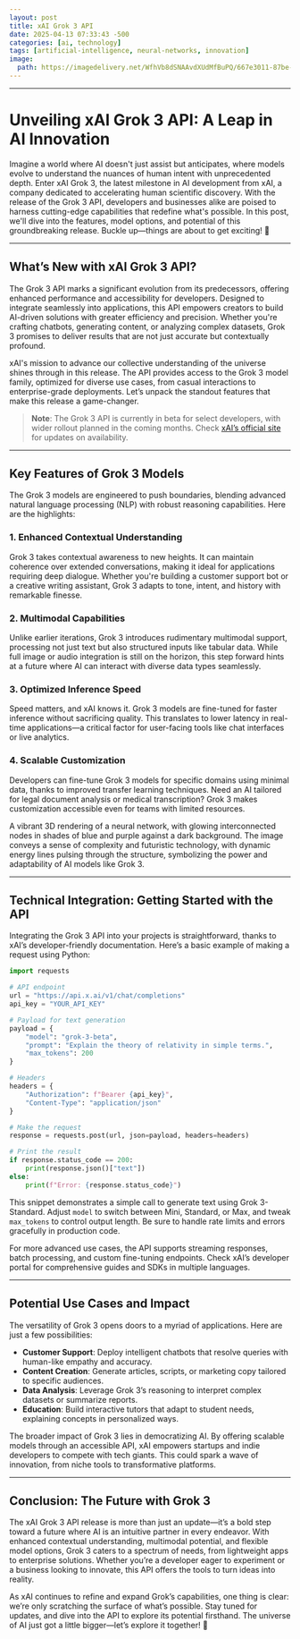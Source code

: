 ```yaml
---
layout: post
title: xAI Grok 3 API
date: 2025-04-13 07:33:43 -500
categories: [ai, technology]
tags: [artificial-intelligence, neural-networks, innovation]
image:
  path: https://imagedelivery.net/WfhVb8dSNAAvdXUdMfBuPQ/667e3011-87be-4b37-f5ba-21b35985a000/public
---
```


---


# Unveiling xAI Grok 3 API: A Leap in AI Innovation

Imagine a world where AI doesn't just assist but anticipates, where models evolve to understand the nuances of human intent with unprecedented depth. Enter xAI Grok 3, the latest milestone in AI development from xAI, a company dedicated to accelerating human scientific discovery. With the release of the Grok 3 API, developers and businesses alike are poised to harness cutting-edge capabilities that redefine what's possible. In this post, we'll dive into the features, model options, and potential of this groundbreaking release. Buckle up—things are about to get exciting! 🚀

---

## What’s New with xAI Grok 3 API?

The Grok 3 API marks a significant evolution from its predecessors, offering enhanced performance and accessibility for developers. Designed to integrate seamlessly into applications, this API empowers creators to build AI-driven solutions with greater efficiency and precision. Whether you're crafting chatbots, generating content, or analyzing complex datasets, Grok 3 promises to deliver results that are not just accurate but contextually profound.

xAI's mission to advance our collective understanding of the universe shines through in this release. The API provides access to the Grok 3 model family, optimized for diverse use cases, from casual interactions to enterprise-grade deployments. Let’s unpack the standout features that make this release a game-changer.

> **Note**: The Grok 3 API is currently in beta for select developers, with wider rollout planned in the coming months. Check [xAI’s official site](https://x.ai/) for updates on availability.

---

## Key Features of Grok 3 Models

The Grok 3 models are engineered to push boundaries, blending advanced natural language processing (NLP) with robust reasoning capabilities. Here are the highlights:

### 1. **Enhanced Contextual Understanding**
Grok 3 takes contextual awareness to new heights. It can maintain coherence over extended conversations, making it ideal for applications requiring deep dialogue. Whether you're building a customer support bot or a creative writing assistant, Grok 3 adapts to tone, intent, and history with remarkable finesse.

### 2. **Multimodal Capabilities**
Unlike earlier iterations, Grok 3 introduces rudimentary multimodal support, processing not just text but also structured inputs like tabular data. While full image or audio integration is still on the horizon, this step forward hints at a future where AI can interact with diverse data types seamlessly.

### 3. **Optimized Inference Speed**
Speed matters, and xAI knows it. Grok 3 models are fine-tuned for faster inference without sacrificing quality. This translates to lower latency in real-time applications—a critical factor for user-facing tools like chat interfaces or live analytics.

### 4. **Scalable Customization**
Developers can fine-tune Grok 3 models for specific domains using minimal data, thanks to improved transfer learning techniques. Need an AI tailored for legal document analysis or medical transcription? Grok 3 makes customization accessible even for teams with limited resources.

A vibrant 3D rendering of a neural network, with glowing interconnected nodes in shades of blue and purple against a dark background. The image conveys a sense of complexity and futuristic technology, with dynamic energy lines pulsing through the structure, symbolizing the power and adaptability of AI models like Grok 3.

---

## Technical Integration: Getting Started with the API

Integrating the Grok 3 API into your projects is straightforward, thanks to xAI’s developer-friendly documentation. Here’s a basic example of making a request using Python:

```python
import requests

# API endpoint
url = "https://api.x.ai/v1/chat/completions"
api_key = "YOUR_API_KEY"

# Payload for text generation
payload = {
    "model": "grok-3-beta",
    "prompt": "Explain the theory of relativity in simple terms.",
    "max_tokens": 200
}

# Headers
headers = {
    "Authorization": f"Bearer {api_key}",
    "Content-Type": "application/json"
}

# Make the request
response = requests.post(url, json=payload, headers=headers)

# Print the result
if response.status_code == 200:
    print(response.json()["text"])
else:
    print(f"Error: {response.status_code}")
```

This snippet demonstrates a simple call to generate text using Grok 3-Standard. Adjust `model` to switch between Mini, Standard, or Max, and tweak `max_tokens` to control output length. Be sure to handle rate limits and errors gracefully in production code.

For more advanced use cases, the API supports streaming responses, batch processing, and custom fine-tuning endpoints. Check xAI’s developer portal for comprehensive guides and SDKs in multiple languages.

---

## Potential Use Cases and Impact

The versatility of Grok 3 opens doors to a myriad of applications. Here are just a few possibilities:

- **Customer Support**: Deploy intelligent chatbots that resolve queries with human-like empathy and accuracy.
- **Content Creation**: Generate articles, scripts, or marketing copy tailored to specific audiences.
- **Data Analysis**: Leverage Grok 3’s reasoning to interpret complex datasets or summarize reports.
- **Education**: Build interactive tutors that adapt to student needs, explaining concepts in personalized ways.

The broader impact of Grok 3 lies in democratizing AI. By offering scalable models through an accessible API, xAI empowers startups and indie developers to compete with tech giants. This could spark a wave of innovation, from niche tools to transformative platforms.

---

## Conclusion: The Future with Grok 3

The xAI Grok 3 API release is more than just an update—it’s a bold step toward a future where AI is an intuitive partner in every endeavor. With enhanced contextual understanding, multimodal potential, and flexible model options, Grok 3 caters to a spectrum of needs, from lightweight apps to enterprise solutions. Whether you’re a developer eager to experiment or a business looking to innovate, this API offers the tools to turn ideas into reality.

As xAI continues to refine and expand Grok’s capabilities, one thing is clear: we’re only scratching the surface of what’s possible. Stay tuned for updates, and dive into the API to explore its potential firsthand. The universe of AI just got a little bigger—let’s explore it together! 🌌